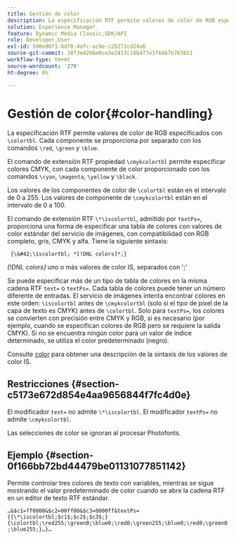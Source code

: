 ```yaml
---
title: Gestión de color
description: La especificación RTF permite valores de color de RGB especificados con &bsol;colortbl. Cada componente se proporciona por separado con los comandos &bsol;red, &bsol;green y &bsol;blue.
solution: Experience Manager
feature: Dynamic Media Classic,SDK/API
role: Developer,User
exl-id: 590ed0f1-8d78-4afc-ac9e-c28272cd24a6
source-git-commit: 38f3e425be0ce3e241fc18b477e3f68b7b763b51
workflow-type: tm+mt
source-wordcount: '279'
ht-degree: 0%

---
```


# Gestión de color{#color-handling}

La especificación RTF permite valores de color de RGB especificados con `\colortbl`. Cada componente se proporciona por separado con los comandos `\red`, `\green` y `\blue`.

El comando de extensión RTF propiedad `\cmykcolortbl` permite especificar colores CMYK, con cada componente de color proporcionado con los comandos `\cyan`, `\magenta`, `\yellow` y `\black`.

Los valores de los componentes de color de `\colortbl` están en el intervalo de 0 a 255. Los valores de componente de `\cmykcolortbl` están en el intervalo de 0 a 100.

El comando de extensión RTF `\*\iscolortbl`, admitido por `textPs=`, proporciona una forma de especificar una tabla de colores con valores de color estándar del servicio de imágenes, con compatibilidad con RGB completo, gris, CMYK y alfa. Tiene la siguiente sintaxis:

` {\&#42;\iscolortbl; *[!DNL colors]*;}`

*[!DNL colors]* uno o más valores de color IS, separados con &#39;;&#39;

Se puede especificar más de un tipo de tabla de colores en la misma cadena RTF `text=` o `textPs=`. Cada tabla de colores puede tener un número diferente de entradas. El servicio de imágenes intenta encontrar colores en este orden: `\iscolortbl` antes de `\cmykcolortbl` (solo si el tipo de píxel de la capa de texto es CMYK) antes de `\colortbl`. Solo para `textPs=`, los colores se convierten con precisión entre CMYK y RGB, si es necesario (por ejemplo, cuando se especifican colores de RGB pero se requiere la salida CMYK). Si no se encuentra ningún color para un valor de índice determinado, se utiliza el color predeterminado (negro).

Consulte [color](/help/aem-is-ir-api/is-api/http-ref/image-serving-api-ref/c-http-protocol-reference/c-data-types/r-is-http-color.md) para obtener una descripción de la sintaxis de los valores de color IS.

## Restricciones {#section-c5173e672d854e4aa9656844f7fc4d0e}

El modificador `text=` no admite `\*\iscolortbl`. El modificador `textPs=` no admite `\cmykcolortbl`.

Las selecciones de color se ignoran al procesar Photofonts.

## Ejemplo {#section-0f166bb72bd44479be01131077851142}

Permite controlar tres colores de texto con variables, mientras se sigue mostrando el valor predeterminado de color cuando se abre la cadena RTF en un editor de texto RTF estándar.

`…&$c1=ff0000&$c2=00ff00&$c3=0000ff&textPs={{\*\iscolortbl;$c1$;$c2$;$c3$;}{\colortbl;\red255;\green0;\blue0;\red0;\green255;\blue0;\red0;\green0;\blue255;}…}…`
